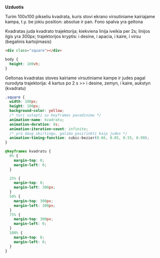 **Uzduotis**

Turim 100x100 pikseliu kvadrata, kuris stovi ekrano virsutiniame kairiajame kampa, t.y. be jokiu position: absolue ir pan. Fono spalva yra geltona

Kvadratas juda kvadrato trajektorija; kiekviena linija iveikia per 2s; linijos ilgis yra 300px; trajektorijos kryptis: i desine, i apacia, i kaire, i virsu (begalinis kartojimasis)

```html
<div class="square"></div>
```

```css
body {
  height: 100vh;
}
```

Geltonas kvadratas stoves kairiame virsutiniame kampe ir judes pagal nurodyta trajektorija: 4 kartus po 2 s >> i desine, zemyn, i kaire, aukstyn (kvadratu)

```css
.square {
  width: 100px;
  height: 100px;
  background-color: yellow;
  /* turi sutapti su keyframes pavadinimu */
  animation-name: kvadratu;
  animation-duration: 8s;
  animation-iteration-count: infinite;
  /* yra daug skirtingu, galima pasirinkti kaip judes */
  animation-timing-function: cubic-bezier(0.66, 0.05, 0.55, 0.99);
}

@keyframes kvadratu {
  0% {
    margin-top: 0;
    margin-left: 0;
  }

  25% {
    margin-top: 0;
    margin-left: 300px;
  }
  50% {
    margin-top: 300px;
    margin-left: 300px;
  }
  75% {
    margin-top: 300px;
    margin-left: 0;
  }
  100% {
    margin-top: 0;
    margin-left: 0;
  }
}
```
